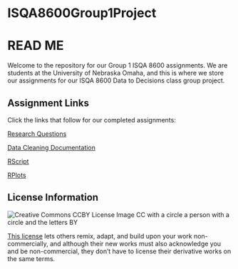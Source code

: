 # ISQA8600Group1Project
# READ ME

Welcome to the repository for our Group 1 ISQA 8600 assignments. We are students at the University of Nebraska Omaha, and this is where we store our assignments for our ISQA 8600 Data to Decisions class group project. 

## Assignment Links
Click the links that follow for our completed assignments:

[Research Questions](https://github.com/hsdavisuno/ISQA8600Group1Project/blob/main/RQs.md)

[Data Cleaning Documentation](https://github.com/hsdavisuno/ISQA8600Group1Project/blob/main/DataCleaningDocumentation.md)

[RScript](https://github.com/hsdavisuno/ISQA8600Group1Project/blob/main/RScript.md)

[RPlots](https://github.com/hsdavisuno/ISQA8600Group1Project/blob/main/RScript.md)

## License Information
![Creative Commons CCBY License Image CC with a circle a person with a circle and the letters BY](https://licensebuttons.net/l/by/3.0/88x31.png)

[This license](https://creativecommons.org/licenses/by-nc/4.0/legalcode) lets others remix, adapt, and build upon your work non-commercially, and although their new works must also acknowledge you and be non-commercial, they don’t have to license their derivative works on the same terms.

